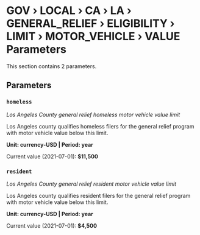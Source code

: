# GOV › LOCAL › CA › LA › GENERAL_RELIEF › ELIGIBILITY › LIMIT › MOTOR_VEHICLE › VALUE Parameters

This section contains 2 parameters.

## Parameters

### `homeless`
*Los Angeles County general relief homeless motor vehicle value limit*

Los Angeles county qualifies homeless filers for the general relief program with motor vehicle value below this limit.

**Unit: currency-USD | Period: year**

Current value (2021-07-01): **$11,500**


### `resident`
*Los Angeles County general relief resident motor vehicle value limit*

Los Angeles county qualifies resident filers for the general relief program with motor vehicle value below this limit.

**Unit: currency-USD | Period: year**

Current value (2021-07-01): **$4,500**

